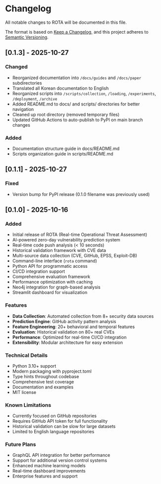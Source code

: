 # Changelog

All notable changes to ROTA will be documented in this file.

The format is based on [Keep a Changelog](https://keepachangelog.com/en/1.0.0/),
and this project adheres to [Semantic Versioning](https://semver.org/spec/v2.0.0.html).

## [0.1.3] - 2025-10-27

### Changed
- Reorganized documentation into `/docs/guides` and `/docs/paper` subdirectories
- Translated all Korean documentation to English
- Reorganized scripts into `/scripts/collection`, `/loading`, `/experiments`, `/deployment`, `/archive`
- Added README.md to docs/ and scripts/ directories for better navigation
- Cleaned up root directory (removed temporary files)
- Updated GitHub Actions to auto-publish to PyPI on main branch changes

### Added
- Documentation structure guide in docs/README.md
- Scripts organization guide in scripts/README.md

## [0.1.1] - 2025-10-27

### Fixed
- Version bump for PyPI release (0.1.0 filename was previously used)

## [0.1.0] - 2025-10-16

### Added
- Initial release of ROTA (Real-time Operational Threat Assessment)
- AI-powered zero-day vulnerability prediction system
- Real-time code push analysis (< 10 seconds)
- Historical validation framework with CVE data
- Multi-source data collection (CVE, GitHub, EPSS, Exploit-DB)
- Command-line interface (`rota` command)
- Python API for programmatic access
- CI/CD integration support
- Comprehensive evaluation framework
- Performance optimization with caching
- Neo4j integration for graph-based analysis
- Streamlit dashboard for visualization

### Features
- **Data Collection**: Automated collection from 8+ security data sources
- **Prediction Engine**: GitHub activity pattern analysis
- **Feature Engineering**: 20+ behavioral and temporal features
- **Evaluation**: Historical validation on 80+ real CVEs
- **Performance**: Optimized for real-time CI/CD integration
- **Extensibility**: Modular architecture for easy extension

### Technical Details
- Python 3.10+ support
- Modern packaging with pyproject.toml
- Type hints throughout codebase
- Comprehensive test coverage
- Documentation and examples
- MIT license

### Known Limitations
- Currently focused on GitHub repositories
- Requires GitHub API token for full functionality
- Historical validation can be slow for large datasets
- Limited to English language repositories

### Future Plans
- GraphQL API integration for better performance
- Support for additional version control systems
- Enhanced machine learning models
- Real-time dashboard improvements
- Enterprise features and support